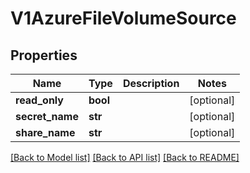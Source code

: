 # V1AzureFileVolumeSource

## Properties
Name | Type | Description | Notes
------------ | ------------- | ------------- | -------------
**read_only** | **bool** |  | [optional] 
**secret_name** | **str** |  | [optional] 
**share_name** | **str** |  | [optional] 

[[Back to Model list]](../README.md#documentation-for-models) [[Back to API list]](../README.md#documentation-for-api-endpoints) [[Back to README]](../README.md)


